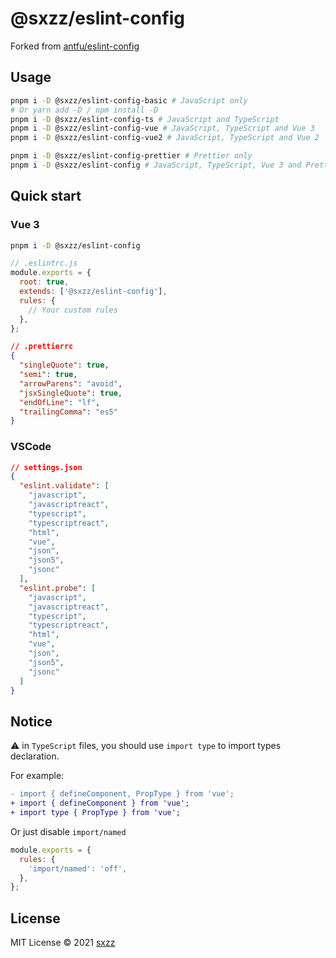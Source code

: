 # @sxzz/eslint-config

Forked from [antfu/eslint-config](https://github.com/antfu/eslint-config)

## Usage

```bash
pnpm i -D @sxzz/eslint-config-basic # JavaScript only
# Or yarn add -D / npm install -D
pnpm i -D @sxzz/eslint-config-ts # JavaScript and TypeScript
pnpm i -D @sxzz/eslint-config-vue # JavaScript, TypeScript and Vue 3
pnpm i -D @sxzz/eslint-config-vue2 # JavaScript, TypeScript and Vue 2

pnpm i -D @sxzz/eslint-config-prettier # Prettier only
pnpm i -D @sxzz/eslint-config # JavaScript, TypeScript, Vue 3 and Prettier
```

## Quick start

### Vue 3

```bash
pnpm i -D @sxzz/eslint-config
```

```javascript
// .eslintrc.js
module.exports = {
  root: true,
  extends: ['@sxzz/eslint-config'],
  rules: {
    // Your custom rules
  },
};
```

```json
// .prettierrc
{
  "singleQuote": true,
  "semi": true,
  "arrowParens": "avoid",
  "jsxSingleQuote": true,
  "endOfLine": "lf",
  "trailingComma": "es5"
}
```

### VSCode

```json
// settings.json
{
  "eslint.validate": [
    "javascript",
    "javascriptreact",
    "typescript",
    "typescriptreact",
    "html",
    "vue",
    "json",
    "json5",
    "jsonc"
  ],
  "eslint.probe": [
    "javascript",
    "javascriptreact",
    "typescript",
    "typescriptreact",
    "html",
    "vue",
    "json",
    "json5",
    "jsonc"
  ]
}
```

## Notice

⚠️ in `TypeScript` files, you should use `import type` to import types declaration.

For example:

```diff
- import { defineComponent, PropType } from 'vue';
+ import { defineComponent } from 'vue';
+ import type { PropType } from 'vue';
```

Or just disable `import/named`

```javascript
module.exports = {
  rules: {
    'import/named': 'off',
  },
};
```

## License

MIT License © 2021 [sxzz](https://github.com/sxzz)
